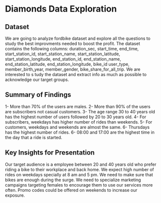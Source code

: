 # Diamonds Data Exploration

## Dataset

We are going to analyze fordbike dataset and explore all the questions
 to study the best improvments needed to boost the profit. The dataset 
 contains the following columns: duration_sec, start_time, end_time, start_station_id, 
 start_station_name, start_station_latitude, start_station_longitude, end_station_id, 
 end_station_name, end_station_latitude, end_station_longitude, bike_id user_type, 
 member_birth_year, member_gender, bike_share_for_all_trip. We are interested to s
 tudy the dataset and extract info as much as possible to acknowledge our target groups.



## Summary of Findings


1- More than 70% of the users are males.
2- More than 90% of the users are subscribers not casual customers.
3- The age range 30 to 40 years old has the highest number of users followed by 20 to 30 years old.
4- For subscribers, weekdays has higher number of rides than weekends.
5- For customers, weekdays and weekends are almost the same.
6- Thursdays has the highest number of rides.
6- 08:00 and 17:00 are the highest time in the day that a ride is started.

## Key Insights for Presentation

Our target audience is a employee between 20 and 40 years old who prefer riding a bike to their workplace and back 
home. We expect high number of rides on weekdays specially at 8 am and 5 pm. We need to make sure that bikes
are enough during the surge. We need to specialize marketing campaigns targeting females to encourage them to
use our services more often. Promo codes could be offered on weekends to increase our exposure.
